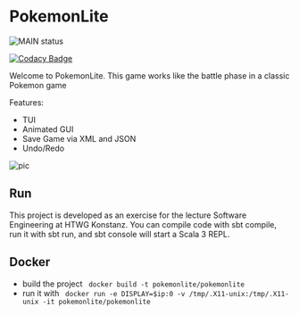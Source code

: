 # PokemonLite

![MAIN status](https://github.com/luis-stumpf/PokemonLite-SA/actions/workflows/scala.yml/badge.svg)

[![Codacy Badge](https://app.codacy.com/project/badge/Coverage/63df787ecca548c69a32f317b3c0949b)](https://app.codacy.com/gh/luis-stumpf/PokemonLite-SA/dashboard?utm_source=gh&utm_medium=referral&utm_content=&utm_campaign=Badge_coverage)

Welcome to PokemonLite. This game works like the battle phase in a classic Pokemon game

Features:
- TUI
- Animated GUI
- Save Game via XML and JSON
- Undo/Redo

![pic](pokemonlite.png)


## Run

This project is developed as an exercise for the lecture Software Engineering at HTWG Konstanz. You can compile code with sbt compile, run it with sbt run, and sbt console will start a Scala 3 REPL.

## Docker

- build the project ``` docker build -t pokemonlite/pokemonlite```
- run it with ``` docker run -e DISPLAY=$ip:0 -v /tmp/.X11-unix:/tmp/.X11-unix -it pokemonlite/pokemonlite```
